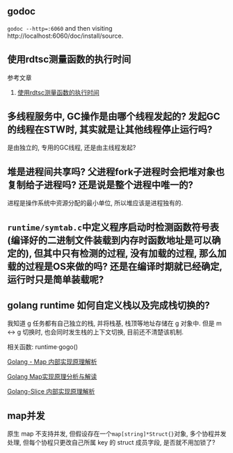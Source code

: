 ## godoc

`godoc --http=:6060` and then visiting http://localhost:6060/doc/install/source.

## 使用rdtsc测量函数的执行时间

参考文章

1. [使用rdtsc测量函数的执行时间](https://www.jianshu.com/p/0c519fc6248b)

## 多线程服务中, GC操作是由哪个线程发起的? 发起GC的线程在STW时, 其实就是让其他线程停止运行吗?

是由独立的, 专用的GC线程, 还是由主线程发起?

## 堆是进程间共享吗? 父进程fork子进程时会把堆对象也复制给子进程吗? 还是说是整个进程中唯一的?

进程是操作系统中资源分配的最小单位, 所以堆应该是进程独有的.

## `runtime/symtab.c`中定义程序启动时检测函数符号表(编译好的二进制文件装载到内存时函数地址是可以确定的), 但其中只有检测的过程, 没有加载的过程, 那么加载的过程是OS来做的吗? 还是在编译时期就已经确定, 运行时只是简单装载呢?

## golang runtime 如何自定义栈以及完成栈切换的?

我知道 g 任务都有自己独立的栈, 并将栈基, 栈顶等地址存储在 g 对象中. 但是 m <-> g 切换时, 也会同时发生栈的上下文切换, 目前还不清楚该机制.

相关函数: runtime·gogo()

[Golang - Map 内部实现原理解析](https://www.cnblogs.com/yinbiao/p/15819230.html)

[Golang Map实现原理分析与解读](https://blog.csdn.net/zhw21w/article/details/129434340)

[Golang-Slice 内部实现原理解析](https://www.cnblogs.com/yinbiao/p/15802792.html)

## map并发

原生 map 不支持并发, 但假设存在一个`map[string]*Struct{}`对象, 多个协程并发处理, 但每个协程只更改自己所属 key 的 struct 成员字段, 是否就不用加锁了?
